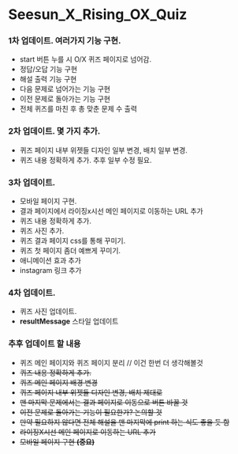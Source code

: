 # Seesun_X_Rising_OX_Quiz
### 1차 업데이트. 여러가지 기능 구현.

- start 버튼 누를 시 O/X 퀴즈 페이지로 넘어감.
- 정답/오답 기능 구현
- 해설 출력 기능 구현
- 다음 문제로 넘어가는 기능 구현
- 이전 문제로 돌아가는 기능 구현
- 전체 퀴즈를 마친 후 총 맞춘 문제 수 출력

### 2차 업데이트. 몇 가지 추가.
- 퀴즈 페이지 내부 위젯들 디자인 일부 변경, 배치 일부 변경.
- 퀴즈 내용 정확하게 추가. 추후 일부 수정 필요.

### 3차 업데이트.
- 모바일 페이지 구현.
- 결과 페이지에서 라이징x시선 메인 페이지로 이동하는 URL 추가
- 퀴즈 내용 정확하게 추가.
- 퀴즈 사진 추가.
- 퀴즈 결과 페이지 css를 통해 꾸미기.
- 퀴즈 첫 페이지 좀더 예쁘게 꾸미기.
- 애니메이션 효과 추가
- instagram 링크 추가

### 4차 업데이트.
- 퀴즈 사진 업데이트.
- __resultMessage__ 스타일 업데이트
### 추후 업데이트 할 내용

- 퀴즈 메인 페이지와 퀴즈 페이지 분리 // 이건 한번 더 생각해볼것
- ~~퀴즈 내용 정확하게 추가.~~
- ~~퀴즈 메인 페이지 배경 변경~~
- ~~퀴즈 페이지 내부 위젯들 디자인 변경, 배치 제대로~~
- ~~맨 마지막 문제에서는 결과 페이지로 이동으로 버튼 바꿀 것~~
- ~~이전 문제로 돌아가는 기능이 필요한가? 논의할 것~~
- ~~만약 필요하지 않다면 전체 해설을 맨 마지막에 print 하는 식도 좋을 듯 함~~
- ~~라이징X시선 메인 페이지로 이동하는 URL 추가~~
- ~~모바일 페이지 구현 __(중요)__~~
